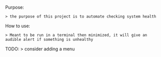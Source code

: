 Purpose:

	> the purpose of this project is to automate checking system health

How to use:
	
	> Meant to be run in a terminal then minimized, it will give an audible alert if something is unhealthy

TODO:
	> consider adding a menu
